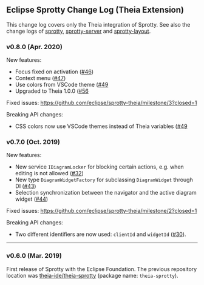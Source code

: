 ## Eclipse Sprotty Change Log (Theia Extension)

This change log covers only the Theia integration of Sprotty. See also the change logs of [sprotty](https://github.com/eclipse/sprotty/blob/master/CHANGELOG.md), [sprotty-server](https://github.com/eclipse/sprotty-server/blob/master/CHANGELOG.md) and [sprotty-layout](https://github.com/eclipse/sprotty-layout/blob/master/CHANGELOG.md).

### v0.8.0 (Apr. 2020)

New features:
 * Focus fixed on activation ([#46](https://github.com/eclipse/sprotty-theia/pull/46)) 
 * Context menu ([#47](https://github.com/eclipse/sprotty-theia/pull/47))
 * Use colors from VSCode theme ([#49]((https://github.com/eclipse/sprotty-theia/pull/49))
 * Upgraded to Theia 1.0.0 ([#56]((https://github.com/eclipse/sprotty-theia/pull/56))
 
Fixed issues: https://github.com/eclipse/sprotty-theia/milestone/3?closed=1

Breaking API changes:
* CSS colors now use VSCode themes instead of Theia variables ([#49]((https://github.com/eclipse/sprotty-theia/pull/49))

 
### v0.7.0 (Oct. 2019)

New features:

 * New service `IDiagramLocker` for blocking certain actions, e.g. when editing is not allowed ([#32](https://github.com/eclipse/sprotty-theia/pull/32))
 * New type `DiagramWidgetFactory` for subclassing `DiagramWidget` through DI ([#43](https://github.com/eclipse/sprotty-theia/pull/43))
 * Selection synchronization between the navigator and the active diagram widget ([#44](https://github.com/eclipse/sprotty-theia/pull/44))

Fixed issues: https://github.com/eclipse/sprotty-theia/milestone/2?closed=1

Breaking API changes:

 * Two different identifiers are now used: `clientId` and `widgetId` ([#30](https://github.com/eclipse/sprotty-theia/pull/30)).

-----

### v0.6.0 (Mar. 2019)

First release of Sprotty with the Eclipse Foundation. The previous repository location was [theia-ide/theia-sprotty](https://github.com/theia-ide/theia-sprotty) (package name: `theia-sprotty`).
